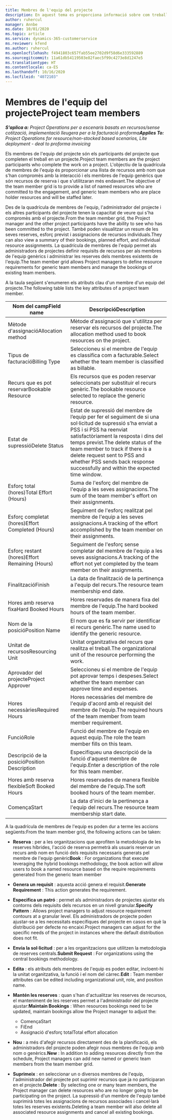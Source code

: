 ```yaml
---
title: Membres de l'equip del projecte
description: En aquest tema es proporciona informació sobre com treballar amb la informació dels membres d'un equip del projecte, els atributs i la planificació.
author: ruhercul
manager: Annbe
ms.date: 10/01/2020
ms.topic: article
ms.service: dynamics-365-customerservice
ms.reviewer: kfend
ms.author: ruhercul
ms.openlocfilehash: f4941803c657fab55ee2702d9f58d6e333592889
ms.sourcegitcommit: 11a61db54119503e82faec5f99c4273e8d1247e5
ms.translationtype: HT
ms.contentlocale: ca-ES
ms.lasthandoff: 10/16/2020
ms.locfileid: "4072103"
---
```

# <a name="project-team-members"></a><span data-ttu-id="0d285-103">Membres de l'equip del projecte</span><span class="sxs-lookup"><span data-stu-id="0d285-103">Project team members</span></span>

<span data-ttu-id="0d285-104">_**S'aplica a:** Project Operations per a escenaris basats en recursos/sense cotització, implementació lleugera per a la facturació proforma_</span><span class="sxs-lookup"><span data-stu-id="0d285-104">_**Applies To:** Project Operations for resource/non-stocked based scenarios, Lite deployment - deal to proforma invoicing_</span></span>

<span data-ttu-id="0d285-105">Els membres de l'equip del projecte són els participants del projecte que completen el treball en un projecte.</span><span class="sxs-lookup"><span data-stu-id="0d285-105">Project team members are the project participants who complete the work on a project.</span></span> <span data-ttu-id="0d285-106">L'objectiu de la quadrícula de membres de l'equip és proporcionar una llista de recursos amb nom que s'han compromès amb la interacció i els membres de l'equip genèrics que són recursos de reserva i que s'utilitzaran més endavant.</span><span class="sxs-lookup"><span data-stu-id="0d285-106">The objective of the team member grid is to provide a list of named resources who are committed to the engagement, and generic team members who are place holder resources and will be staffed later.</span></span>

<span data-ttu-id="0d285-107">Des de la quadrícula de membres de l'equip, l'administrador del projecte i els altres participants del projecte tenen la capacitat de veure qui s'ha compromès amb el projecte.</span><span class="sxs-lookup"><span data-stu-id="0d285-107">From the team member grid, the Project manager and the other project participants have the ability to see who has been committed to the project.</span></span> <span data-ttu-id="0d285-108">També poden visualitzar un resum de les seves reserves, esforç previst i assignacions de recursos individuals.</span><span class="sxs-lookup"><span data-stu-id="0d285-108">They can also view a summary of their bookings, planned effort, and individual resource assignments.</span></span> <span data-ttu-id="0d285-109">La quadrícula de membres de l'equip permet als administradors de projectes definir requisits de recursos per als membres de l'equip genèrics i administrar les reserves dels membres existents de l'equip.</span><span class="sxs-lookup"><span data-stu-id="0d285-109">The team member grid allows Project managers to define resource requirements for generic team members and manage the bookings of existing team members.</span></span>

<span data-ttu-id="0d285-110">A la taula següent s'enumeren els atributs clau d'un membre d'un equip del projecte.</span><span class="sxs-lookup"><span data-stu-id="0d285-110">The following table lists the key attributes of a project team member.</span></span>

| <span data-ttu-id="0d285-111">Nom del camp</span><span class="sxs-lookup"><span data-stu-id="0d285-111">Field name</span></span>          | <span data-ttu-id="0d285-112">Descripció</span><span class="sxs-lookup"><span data-stu-id="0d285-112">Description</span></span>                                                                                                                                                                  |
|--------------------------|-----------------------------------------------------------------------------------------------------------------------------------------------------------------------------------|
| <span data-ttu-id="0d285-113">Mètode d'assignació</span><span class="sxs-lookup"><span data-stu-id="0d285-113">Allocation method</span></span>        | <span data-ttu-id="0d285-114">Mètode d'assignació que s'utilitza per reservar els recursos del projecte.</span><span class="sxs-lookup"><span data-stu-id="0d285-114">The allocation method used to book resources on the project.</span></span>                                                                         |
| <span data-ttu-id="0d285-115">Tipus de facturació</span><span class="sxs-lookup"><span data-stu-id="0d285-115">Billing Type</span></span>             | <span data-ttu-id="0d285-116">Seleccioneu si el membre de l'equip es classifica com a facturable.</span><span class="sxs-lookup"><span data-stu-id="0d285-116">Select whether the team member is classified as billable.</span></span>                                                                                                                                       |
| <span data-ttu-id="0d285-117">Recurs que es pot reservar</span><span class="sxs-lookup"><span data-stu-id="0d285-117">Bookable Resource</span></span>        | <span data-ttu-id="0d285-118">Els recursos que es poden reservar seleccionats per substituir el recurs genèric.</span><span class="sxs-lookup"><span data-stu-id="0d285-118">The bookable resource selected to replace the generic resource.</span></span>                                                                                                                   |
| <span data-ttu-id="0d285-119">Estat de supressió</span><span class="sxs-lookup"><span data-stu-id="0d285-119">Delete Status</span></span>            | <span data-ttu-id="0d285-120">Estat de supressió del membre de l’equip per fer el seguiment de si una sol·licitud de supressió s’ha enviat a PSS i si PSS ha reenviat satisfactòriament la resposta i dins del temps previst.</span><span class="sxs-lookup"><span data-stu-id="0d285-120">The delete status of the team member to track if there is a delete request sent to PSS and whether PSS sends back response successfully and within the expected time window.</span></span> |
| <span data-ttu-id="0d285-121">Esforç total (hores)</span><span class="sxs-lookup"><span data-stu-id="0d285-121">Total Effort (Hours)</span></span>     | <span data-ttu-id="0d285-122">Suma de l'esforç del membre de l'equip a les seves assignacions.</span><span class="sxs-lookup"><span data-stu-id="0d285-122">The sum of the team member's effort on their assignments.</span></span>                                                                                                                         |
| <span data-ttu-id="0d285-123">Esforç completat (hores)</span><span class="sxs-lookup"><span data-stu-id="0d285-123">Effort Completed (Hours)</span></span> | <span data-ttu-id="0d285-124">Seguiment de l'esforç realitzat pel membre de l'equip a les seves assignacions.</span><span class="sxs-lookup"><span data-stu-id="0d285-124">A tracking of the effort accomplished by the team member on their assignments.</span></span>                                                                                           |
| <span data-ttu-id="0d285-125">Esforç restant (hores)</span><span class="sxs-lookup"><span data-stu-id="0d285-125">Effort Remaining (Hours)</span></span> | <span data-ttu-id="0d285-126">Seguiment de l'esforç sense completar del membre de l'equip a les seves assignacions.</span><span class="sxs-lookup"><span data-stu-id="0d285-126">A tracking of the effort not yet completed by the team member on their assignments.</span></span>                                                                                    |
| <span data-ttu-id="0d285-127">Finalització</span><span class="sxs-lookup"><span data-stu-id="0d285-127">Finish</span></span>                   | <span data-ttu-id="0d285-128">La data de finalització de la pertinença a l'equip del recurs.</span><span class="sxs-lookup"><span data-stu-id="0d285-128">The resource team membership end date.</span></span>                                                                                                                                            |
| <span data-ttu-id="0d285-129">Hores amb reserva fixa</span><span class="sxs-lookup"><span data-stu-id="0d285-129">Hard Booked Hours</span></span>        | <span data-ttu-id="0d285-130">Hores reservades de manera fixa del membre de l'equip.</span><span class="sxs-lookup"><span data-stu-id="0d285-130">The hard booked hours of the team member.</span></span>                                                                                                                                                                |
| <span data-ttu-id="0d285-131">Nom de la posició</span><span class="sxs-lookup"><span data-stu-id="0d285-131">Position Name</span></span>            | <span data-ttu-id="0d285-132">El nom que es fa servir per identificar el recurs genèric.</span><span class="sxs-lookup"><span data-stu-id="0d285-132">The name used to identify the generic resource.</span></span>                                                                                                                                   |
| <span data-ttu-id="0d285-133">Unitat de recursos</span><span class="sxs-lookup"><span data-stu-id="0d285-133">Resourcing Unit</span></span>          | <span data-ttu-id="0d285-134">Unitat organitzativa del recurs que realitza el treball.</span><span class="sxs-lookup"><span data-stu-id="0d285-134">The organizational unit of the resource performing the work.</span></span>                                                                                                                      |
| <span data-ttu-id="0d285-135">Aprovador del projecte</span><span class="sxs-lookup"><span data-stu-id="0d285-135">Project Approver</span></span>         | <span data-ttu-id="0d285-136">Seleccioneu si el membre de l'equip pot aprovar temps i despeses.</span><span class="sxs-lookup"><span data-stu-id="0d285-136">Select whether the team member can approve time and expenses.</span></span>                                                                                                                     |
| <span data-ttu-id="0d285-137">Hores necessàries</span><span class="sxs-lookup"><span data-stu-id="0d285-137">Required Hours</span></span>           | <span data-ttu-id="0d285-138">Hores necessàries del membre de l'equip d'acord amb el requisit del membre de l'equip.</span><span class="sxs-lookup"><span data-stu-id="0d285-138">The required hours of the team member from team member requirement.</span></span>                                                                                                                       |
| <span data-ttu-id="0d285-139">Funció</span><span class="sxs-lookup"><span data-stu-id="0d285-139">Role</span></span>                     | <span data-ttu-id="0d285-140">Funció del membre de l'equip en aquest equip.</span><span class="sxs-lookup"><span data-stu-id="0d285-140">The role the team member fills on this team.</span></span>                                                                                                                                |
| <span data-ttu-id="0d285-141">Descripció de la posició</span><span class="sxs-lookup"><span data-stu-id="0d285-141">Position Description</span></span>     | <span data-ttu-id="0d285-142">Especifiqueu una descripció de la funció d'aquest membre de l'equip.</span><span class="sxs-lookup"><span data-stu-id="0d285-142">Enter a description of the role for this team member.</span></span>                                                                                                                             |
| <span data-ttu-id="0d285-143">Hores amb reserva flexible</span><span class="sxs-lookup"><span data-stu-id="0d285-143">Soft Booked Hours</span></span>        | <span data-ttu-id="0d285-144">Hores reservades de manera flexible del membre de l'equip.</span><span class="sxs-lookup"><span data-stu-id="0d285-144">The soft booked hours of the team member.</span></span>                                                                                                                                                                 |
| <span data-ttu-id="0d285-145">Comença</span><span class="sxs-lookup"><span data-stu-id="0d285-145">Start</span></span>                    | <span data-ttu-id="0d285-146">La data d'inici de la pertinença a l'equip del recurs.</span><span class="sxs-lookup"><span data-stu-id="0d285-146">The resource team membership start date.</span></span>                                                                                                                                          |

<span data-ttu-id="0d285-147">A la quadrícula de membres de l'equip es poden dur a terme les accions següents:</span><span class="sxs-lookup"><span data-stu-id="0d285-147">From the team member grid, the following actions can be taken:</span></span>

- <span data-ttu-id="0d285-148">**Reserva** : per a les organitzacions que aprofiten la metodologia de les reserves híbrides, l'acció de reserva permetrà als usuaris reservar un recurs amb nom en funció dels requisits necessaris generats pel membre de l'equip genèric</span><span class="sxs-lookup"><span data-stu-id="0d285-148">**Book** : For organizations that execute leveraging the hybrid bookings methodology, the book action will allow users to book a named resource based on the require requirements generated from the generic team member</span></span>
- <span data-ttu-id="0d285-149">**Genera un requisit** : aquesta acció genera el requisit.</span><span class="sxs-lookup"><span data-stu-id="0d285-149">**Generate Requirement** : This action generates the requirement.</span></span>
- <span data-ttu-id="0d285-150">**Especifica un patró** : permet als administradors de projectes ajustar els contorns dels requisits dels recursos en un nivell granular.</span><span class="sxs-lookup"><span data-stu-id="0d285-150">**Specify Pattern** : Allows project managers to adjust resource requirement contours at a granular level.</span></span> <span data-ttu-id="0d285-151">Els administradors de projecte poden ajustar-se a les necessitats específiques del projecte en casos en què la distribució per defecte no encaixi.</span><span class="sxs-lookup"><span data-stu-id="0d285-151">Project managers can adjust for the specific needs of the project in instances where the default distribution does not fit.</span></span>
- <span data-ttu-id="0d285-152">**Envia la sol·licitud** : per a les organitzacions que utilitzen la metodologia de reserves centrals.</span><span class="sxs-lookup"><span data-stu-id="0d285-152">**Submit Request** : For organizations using the central bookings methodology.</span></span>
- <span data-ttu-id="0d285-153">**Edita** : els atributs dels membres de l'equip es poden editar, incloent-hi la unitat organitzativa, la funció i el nom del càrrec.</span><span class="sxs-lookup"><span data-stu-id="0d285-153">**Edit** : Team member attributes can be edited including organizational unit, role, and position name.</span></span>
- <span data-ttu-id="0d285-154">**Mantén les reserves** : quan s'han d'actualitzar les reserves de recursos, el manteniment de les reserves permet a l'administrador del projecte ajustar:</span><span class="sxs-lookup"><span data-stu-id="0d285-154">**Maintain Bookings** : When resources bookings need to be updated, maintain bookings allow the Project manager to adjust the:</span></span>

    - <span data-ttu-id="0d285-155">Comença</span><span class="sxs-lookup"><span data-stu-id="0d285-155">Start</span></span>
    - <span data-ttu-id="0d285-156">Fi</span><span class="sxs-lookup"><span data-stu-id="0d285-156">End</span></span>
    - <span data-ttu-id="0d285-157">Assignació d'esforç total</span><span class="sxs-lookup"><span data-stu-id="0d285-157">Total effort allocation</span></span>

- <span data-ttu-id="0d285-158">**Nou** : a més d'afegir recursos directament des de la planificació, els administradors del projecte poden afegir nous membres de l'equip amb nom o genèrics.</span><span class="sxs-lookup"><span data-stu-id="0d285-158">**New** : In addition to adding resources directly from the schedule, Project managers can add new named or generic team members from the team member grid.</span></span>
- <span data-ttu-id="0d285-159">**Suprimeix** : en seleccionar un o diversos membres de l'equip, l'administrador del projecte pot suprimir recursos que ja no participaran en el projecte.</span><span class="sxs-lookup"><span data-stu-id="0d285-159">**Delete** : By selecting one or many team members, the Project manager can delete resources who are no longer going to be participating on the project.</span></span> <span data-ttu-id="0d285-160">La supressió d'un membre de l'equip també suprimirà totes les assignacions de recursos associades i cancel·larà totes les reserves existents.</span><span class="sxs-lookup"><span data-stu-id="0d285-160">Deleting a team member will also delete all associated resource assignments and  cancel all existing bookings.</span></span>
